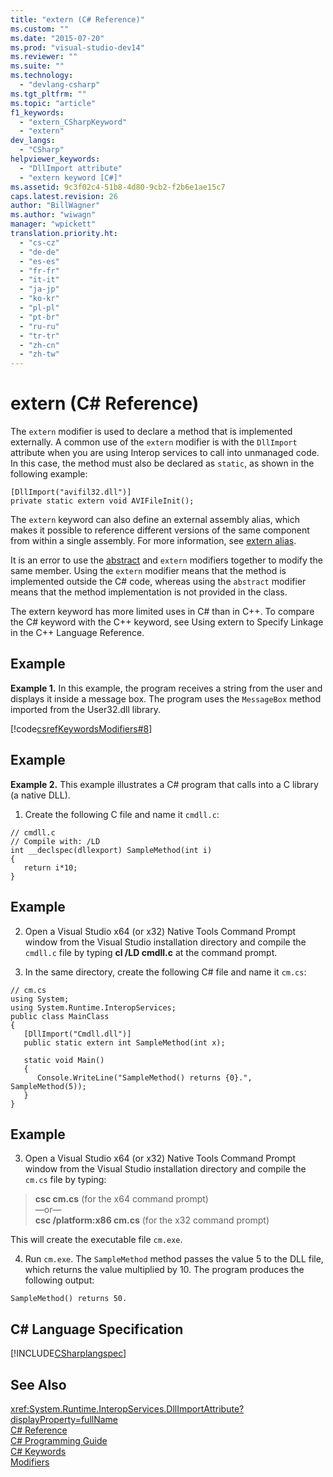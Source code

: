 ```yaml
---
title: "extern (C# Reference)"
ms.custom: ""
ms.date: "2015-07-20"
ms.prod: "visual-studio-dev14"
ms.reviewer: ""
ms.suite: ""
ms.technology: 
  - "devlang-csharp"
ms.tgt_pltfrm: ""
ms.topic: "article"
f1_keywords: 
  - "extern_CSharpKeyword"
  - "extern"
dev_langs: 
  - "CSharp"
helpviewer_keywords: 
  - "DllImport attribute"
  - "extern keyword [C#]"
ms.assetid: 9c3f02c4-51b8-4d80-9cb2-f2b6e1ae15c7
caps.latest.revision: 26
author: "BillWagner"
ms.author: "wiwagn"
manager: "wpickett"
translation.priority.ht: 
  - "cs-cz"
  - "de-de"
  - "es-es"
  - "fr-fr"
  - "it-it"
  - "ja-jp"
  - "ko-kr"
  - "pl-pl"
  - "pt-br"
  - "ru-ru"
  - "tr-tr"
  - "zh-cn"
  - "zh-tw"
---
```

# extern (C# Reference)
The `extern` modifier is used to declare a method that is implemented externally. A common use of the `extern` modifier is with the `DllImport` attribute when you are using Interop services to call into unmanaged code. In this case, the method must also be declared as `static`, as shown in the following example:  
  
```  
[DllImport("avifil32.dll")]  
private static extern void AVIFileInit();  
```  
  
 The `extern` keyword can also define an external assembly alias, which makes it possible to reference different versions of the same component from within a single assembly. For more information, see [extern alias](../keywords/extern-alias--csharp-reference-.md).  
  
 It is an error to use the [abstract](../keywords/abstract--csharp-reference-.md) and `extern` modifiers together to modify the same member. Using the `extern` modifier means that the method is implemented outside the C# code, whereas using the `abstract` modifier means that the method implementation is not provided in the class.  
  
 The extern keyword has more limited uses in C# than in C++. To compare the C# keyword with the C++ keyword, see Using extern to Specify Linkage in the C++ Language Reference.  
  
## Example  
 **Example 1.** In this example, the program receives a string from the user and displays it inside a message box. The program uses the `MessageBox` method imported from the User32.dll library.  
  
 [!code[csrefKeywordsModifiers#8](../keywords/codesnippet/CSharp/extern--csharp-reference-_1.cs)]  
  
## Example  
 **Example 2.** This example illustrates a C# program that calls into a C library (a native DLL).  
  
 1. Create the following C file and name it `cmdll.c`:  
  
```  
// cmdll.c  
// Compile with: /LD  
int __declspec(dllexport) SampleMethod(int i)  
{  
   return i*10;  
}  
```  
  
## Example  
 2. Open a Visual Studio x64 (or x32) Native Tools Command Prompt window from the Visual Studio installation directory and compile the `cmdll.c` file by typing **cl /LD cmdll.c** at the command prompt.  
  
 3. In the same directory, create the following C# file and name it `cm.cs`:  
  
```  
// cm.cs  
using System;  
using System.Runtime.InteropServices;  
public class MainClass   
{  
   [DllImport("Cmdll.dll")]  
   public static extern int SampleMethod(int x);  
  
   static void Main()   
   {  
      Console.WriteLine("SampleMethod() returns {0}.", SampleMethod(5));  
   }  
}  
```  
  
## Example  
 3. Open a Visual Studio x64 (or x32) Native Tools Command Prompt window from the Visual Studio installation directory and compile the `cm.cs` file by typing:  
  
> **csc cm.cs** (for the x64 command prompt)   
>  —or—  
> **csc /platform:x86 cm.cs** (for the x32 command prompt)  
  
 This will create the executable file `cm.exe`.  
  
 4. Run `cm.exe`. The `SampleMethod` method passes the value 5 to the DLL file, which returns the value multiplied by 10.  The program produces the following output:  
  
```  
SampleMethod() returns 50.  
```  
  
## C# Language Specification  
 [!INCLUDE[CSharplangspec](../arrays/includes/csharplangspec_md.md)]  
  
## See Also  
 <xref:System.Runtime.InteropServices.DllImportAttribute?displayProperty=fullName>   
 [C# Reference](../language-reference/csharp-reference.md)   
 [C# Programming Guide](../programming-guide/csharp-programming-guide.md)   
 [C# Keywords](../keywords/csharp-keywords.md)   
 [Modifiers](../keywords/modifiers--csharp-reference-.md)